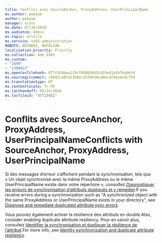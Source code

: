 ```yaml
---
title: Conflits avec SourceAnchor, ProxyAddress, UserPrincipalName
ms.author: pebaum
author: pebaum
manager: scotv
ms.date: 07/20/2020
ms.audience: Admin
ms.topic: article
ms.service: o365-administration
ROBOTS: NOINDEX, NOFOLLOW
localization_priority: Priority
ms.collection: Adm_O365
ms.custom:
- "1699"
- "1300022"
ms.openlocfilehash: 877c954bea219cf8d885645cd25e41a5b7bab6fd
ms.sourcegitcommit: c6692ce0fa1358ec3529e59ca0ecdfdea4cdc759
ms.translationtype: HT
ms.contentlocale: fr-FR
ms.lasthandoff: 09/14/2020
ms.locfileid: "47713452"
---
```

# <a name="conflicts-with-sourceanchor-proxyaddress-userprincipalname"></a><span data-ttu-id="bc60b-102">Conflits avec SourceAnchor, ProxyAddress, UserPrincipalName</span><span class="sxs-lookup"><span data-stu-id="bc60b-102">Conflicts with SourceAnchor, ProxyAddress, UserPrincipalName</span></span>

<span data-ttu-id="bc60b-103">Si des messages d’erreur s’affichent pendant la synchronisation, tels que « Un objet synchronisé avec la même ProxyAddress ou le même UserPrincipalName existe dans votre répertoire », consultez [Diagnostiquer les erreurs de synchronisation d’attributs dupliqués et y remédier](https://docs.microsoft.com/azure/active-directory/hybrid/how-to-connect-health-diagnose-sync-errors).</span><span class="sxs-lookup"><span data-stu-id="bc60b-103">If you receive errors during a synchronization such as "A synchronized object with the same ProxyAddress or UserPrincipalName exists in your directory", see [Diagnose and remediate duplicated attribute sync errors](https://docs.microsoft.com/azure/active-directory/hybrid/how-to-connect-health-diagnose-sync-errors).</span></span>

<span data-ttu-id="bc60b-104">Vous pouvez également activer la résilience des attributs en double.</span><span class="sxs-lookup"><span data-stu-id="bc60b-104">Also, consider enabling duplicate attribute resiliency.</span></span> <span data-ttu-id="bc60b-105">Pour en savoir plus, consultez [Identifier la synchronisation et dupliquer la résilience de l’attribut](https://aka.ms/duplicateattributeresiliency).</span><span class="sxs-lookup"><span data-stu-id="bc60b-105">For more info, see [Identity synchronization and duplicate attribute resiliency](https://aka.ms/duplicateattributeresiliency).</span></span>